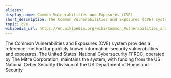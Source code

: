 ```yaml
---
aliases: 
display_name: Common Vulnerabilities and Exposures (CVE)
short_description: The Common Vulnerabilities and Exposures (CVE) system provides a reference-method for publicly known information-security vulnerabilities and exposures. 
topic: cve
wikipedia_url: https://en.wikipedia.org/wiki/Common_Vulnerabilities_and_Exposures
---
```

The Common Vulnerabilities and Exposures (CVE) system provides a reference-method for publicly known information-security vulnerabilities and exposures. The United States' National Cybersecurity FFRDC, operated by The Mitre Corporation, maintains the system, with funding from the US National Cyber Security Division of the US Department of Homeland Security